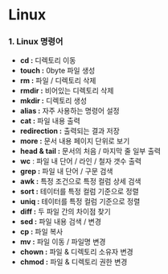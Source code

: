 # Linux

### 1. Linux 명령어
- **cd :** 디렉토리 이동
- **touch :** 0byte 파일 생성
- **rm :** 파일 / 디렉토리 삭제
- **rmdir :** 비어있는 디렉토리 삭제
- **mkdir :** 디렉토리 생성
- **alias :** 자주 사용하는 명령어 설정
- **cat :** 파일 내용 출력
- **redirection :** 출력되는 결과 저장
- **more :** 문서 내용 페이지 단위로 보기
- **head & tail :** 문서의 처음 / 마지막 줄 일부 출력
- **wc** : 파일 내 단어 / 라인 / 철자 갯수 출력
- **grep :** 파일 내 단어 / 구문 검색
- **awk :** 특정 조건으로 특정 컬럼 상세 검색
- **sort :** 테이터를 특정 컬럼 기준으로 정렬
- **uniq :** 테이터를 특정 컬럼 기준으로 정렬
- **diff :** 두 파일 간의 차이점 찾기
- **sed :** 파일 내용 검색 / 변경
- **cp :** 파일 복사
- **mv :** 파일 이동 / 파일명 변경
- **chown :** 파일 & 디렉토리 소유자 변경
- **chmod :** 파일 & 디렉토리 권한 변경
